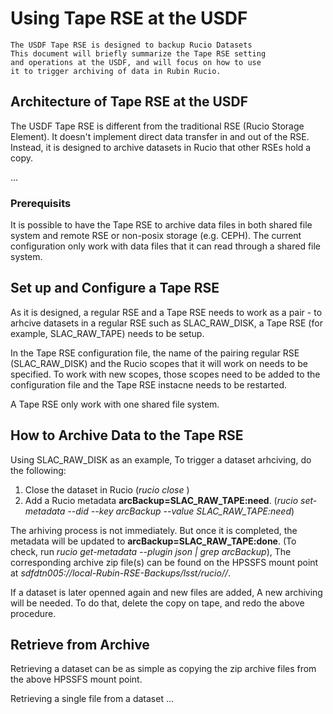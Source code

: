 # Using Tape RSE at the USDF

```{abstract}
The USDF Tape RSE is designed to backup Rucio Datasets
This document will briefly summarize the Tape RSE setting 
and operations at the USDF, and will focus on how to use 
it to trigger archiving of data in Rubin Rucio.
```

## Architecture of Tape RSE at the USDF

The USDF Tape RSE is different from the traditional RSE 
(Rucio Storage Element). It doesn't implement direct data
transfer in and out of the RSE. Instead, it is designed to
archive datasets in Rucio that other RSEs hold a copy.

...

### Prerequisits

It is possible to have the Tape RSE to archive data files in 
both shared file system and remote RSE or non-posix storage
(e.g. CEPH). The current configuration only work with data 
files that it can read through a shared file system. 

## Set up and Configure a Tape RSE

As it is designed, a regular RSE and a Tape RSE needs to
work as a pair - to arhcive datasets in a regular RSE such
as SLAC_RAW_DISK, a Tape RSE (for example, SLAC_RAW_TAPE)
needs to be setup. 

In the Tape RSE configuration file, the name of the pairing
regular RSE (SLAC_RAW_DISK) and the Rucio scopes that it
will work on needs to be specified. To work with new scopes,
those scopes need to be added to the configuration file and
the Tape RSE instacne needs to be restarted.

A Tape RSE only work with one shared file system.

## How to Archive Data to the Tape RSE

Using SLAC_RAW_DISK as an example, To trigger a dataset 
arhciving, do the following:

1. Close the dataset in Rucio (*rucio close <did>*)
2. Add a Rucio metadata **arcBackup=SLAC_RAW_TAPE:need**. 
   (*rucio set-metadata --did <did> --key arcBackup --value SLAC_RAW_TAPE:need*)

The arhiving process is not immediately. But once it is 
completed, the metadata will be updated to **arcBackup=SLAC_RAW_TAPE:done**.
(To check, run *rucio get-metadata --plugin json <did> | grep arcBackup*),
The corresponding archive zip file(s) can be found on
the HPSSFS mount point at
*sdfdtn005://local-Rubin-RSE-Backups/lsst/rucio/<scope>/<Dataset name>*.

If a dataset is later openned again and new files are added,
A new archiving will be needed. To do that, delete the copy
on tape, and redo the above procedure.

## Retrieve from Archive

Retrieving a dataset can be as simple as copying the zip 
archive files from the above HPSSFS mount point.

Retrieving a single file from a dataset ...

